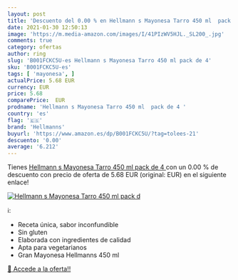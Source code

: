 ```yaml
---
layout: post
title: 'Descuento del 0.00 % en Hellmann s Mayonesa Tarro 450 ml  pack d'
date: 2021-01-30 12:50:13
image: 'https://m.media-amazon.com/images/I/41PIzWV5HJL._SL200_.jpg'
comments: true
category: ofertas
author: ring
slug: 'B001FCKC5U-es Hellmann s Mayonesa Tarro 450 ml pack de 4'
sku: 'B001FCKC5U-es'
tags: [ 'mayonesa', ]
actualPrice: 5.68 EUR
currency: EUR
price: 5.68
comparePrice:  EUR
prodname: 'Hellmann s Mayonesa Tarro 450 ml  pack de 4 '
country: 'es'
flag: '🇪🇸'
brand: 'Hellmanns'
buyurl: 'https://www.amazon.es/dp/B001FCKC5U/?tag=tolees-21'
descuento: '0.00'
average: '6.212'
---
```


Tienes [Hellmann s Mayonesa Tarro 450 ml  pack de 4 ](https://www.amazon.es/dp/B001FCKC5U/?tag=tolees-21) con un 0.00 % de descuento con precio de oferta de 5.68 EUR (original:  EUR) en el siguiente enlace!

[![Hellmann s Mayonesa Tarro 450 ml  pack d](https://m.media-amazon.com/images/I/41PIzWV5HJL._SL200_.jpg)](https://www.amazon.es/dp/B001FCKC5U/?tag=tolees-21)

ℹ️:

- Receta única, sabor inconfundible
- Sin gluten
- Elaborada con ingredientes de calidad
- Apta para vegetarianos
- Gran Mayonesa Hellmanns 450 ml

[🛒 Accede a la oferta!!](https://www.amazon.es/dp/B001FCKC5U/?tag=tolees-21)
